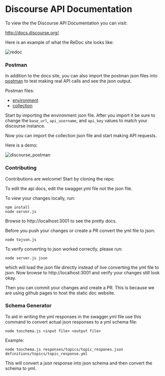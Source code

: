 # Discourse API Documentation

To view the the Discourse API Documentation you can visit:

  http://docs.discourse.org/

Here is an example of what the ReDoc site looks like:

![redoc](https://cloud.githubusercontent.com/assets/1490496/20266324/e818b49e-aa32-11e6-8390-242f0f155cb7.gif)

### Postman

In addition to the docs site, you can also import the postman json files into
[postman](https://www.getpostman.com/) to test making real API calls and see the json output.

Postman files:
  - [environment](https://raw.githubusercontent.com/discourse/discourse_api_docs/master/postman/discourse_local.postman_environment.json)
  - [collection](https://raw.githubusercontent.com/discourse/discourse_api_docs/master/postman/discourse.postman_collection.json)

Start by importing the environment json file. After you import it be sure to
change the `base_url`, `api_username`, and `api_key` values to match your
discourse instance.

Now you can import the collection json file and start making API requests.

Here is a demo:

![discourse_postman](https://cloud.githubusercontent.com/assets/1490496/20265862/9478355a-aa30-11e6-98b0-ecf7d2ab9263.gif)

### Contributing

Contributions are welcome! Start by cloning the repo.

To edit the api docs, edit the swagger.yml file not the json file.

To view your changes locally, run:

```
npm install
node server.js
```

Browse to http://localhost:3001 to see the pretty docs.

Before you push your changes or create a PR convert the yml file to json:

```
node tojson.js
```

To verify converting to json worked correctly, please run:

```
node server.js json
```

which will load the json file directly instead of live converting the yml file
to json. Now browse to http://localhost:3001 and verify your changes still look
okay.

Then you can commit your changes and create a PR. This is because we are using
github pages to host the static doc website.

### Schema Generator

To aid in writing the yml responses in the swagger.yml file use this command to
convert actual json responses to a yml schema file:

```
node toschema.js <input file> <output file>
```

Example:

```
node toschema.js responses/topics/topic_respones.json definitions/topics/topic_response.yml
```

This will convert a json response into json schema and then convert the schema
to yml.

